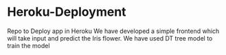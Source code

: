 # Heroku-Deployment
Repo to Deploy app in Heroku
We have developed a simple frontend which will take input and predict the Iris flower.
We have used DT tree model to train the model
